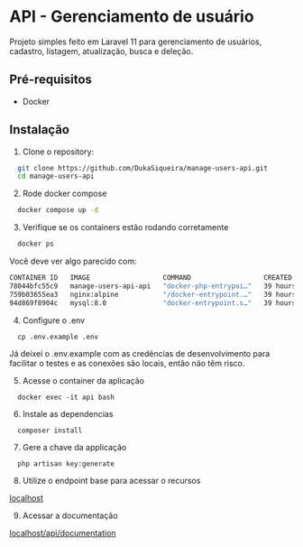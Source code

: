 # API - Gerenciamento de usuário

Projeto simples feito em Laravel 11 para gerenciamento de usuários, cadastro, listagem, atualização, busca e deleção.

## Pré-requisitos

- Docker

## Instalação

1. Clone o repository:

```sh
  git clone https://github.com/DukaSiqueira/manage-users-api.git
  cd manage-users-api
```

2. Rode docker compose

```sh
  docker compose up -d
```

3. Verifique se os containers estão rodando corretamente

```sh
  docker ps
```

Você deve ver algo parecido com:

```sh 
CONTAINER ID   IMAGE                  COMMAND                  CREATED        STATUS          PORTS                                      NAMES
78044bfc55c9   manage-users-api-api   "docker-php-entrypoi…"   39 hours ago   Up 14 minutes   9000/tcp                                   api
759b03655ea3   nginx:alpine           "/docker-entrypoint.…"   39 hours ago   Up 14 minutes   0.0.0.0:80->80/tcp, 0.0.0.0:443->443/tcp   api_server
94d869f8904c   mysql:8.0              "docker-entrypoint.s…"   39 hours ago   Up 3 minutes    0.0.0.0:3306->3306/tcp, 33060/tcp          database
```

4. Configure o .env

```ssh
  cp .env.example .env
```

Já deixei o .env.example com as credências de desenvolvimento para facilitar o testes e as conexões são locais, então não têm risco.

5. Acesse o container da aplicação

```ssh
  docker exec -it api bash
```

6. Instale as dependencias

```ssh
  composer install
```

7. Gere a chave da applicação

```ssh
  php artisan key:generate
```

8. Utilize o endpoint base para acessar o recursos

[localhost](http://localhost)

9. Acessar a documentação

[localhost/api/documentation](http://localhost/api/documentation)
